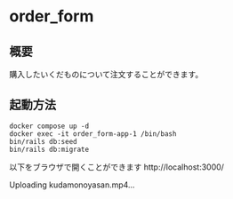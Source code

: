 # order_form

## 概要
購入したいくだものについて注文することができます。

## 起動方法
```
docker compose up -d
docker exec -it order_form-app-1 /bin/bash
bin/rails db:seed
bin/rails db:migrate
```

以下をブラウザで開くことができます
http://localhost:3000/

Uploading kudamonoyasan.mp4…

